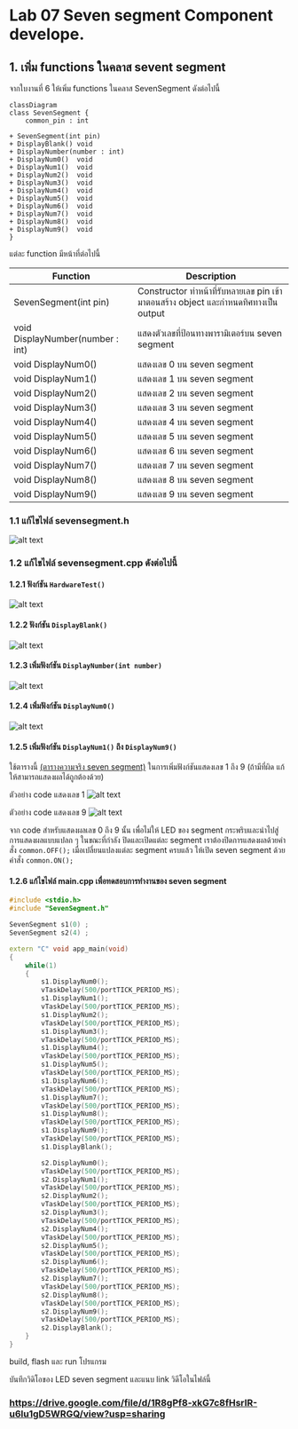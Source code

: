 # Lab 07 Seven segment Component develope.

## 1. เพิ่ม functions ในคลาส sevent segment

จากใบงานที่ 6 ให้เพิ่ม  functions ในคลาส SevenSegment ดังต่อไปนี้

```mermaid
classDiagram
class SevenSegment {
    common_pin : int 

+ SevenSegment(int pin)
+ DisplayBlank() void 
+ DisplayNumber(number : int)
+ DisplayNum0()  void
+ DisplayNum1()  void
+ DisplayNum2()  void
+ DisplayNum3()  void
+ DisplayNum4()  void
+ DisplayNum5()  void
+ DisplayNum6()  void
+ DisplayNum7()  void
+ DisplayNum8()  void
+ DisplayNum9()  void
}
```
แต่ละ function มีหน้าที่ต่อไปนี้

|Function|Description|
|--------|-----------|
|SevenSegment(int pin)| Constructor ทำหน้าที่รับหลายเลข pin เข้ามาตอนสร้าง object และกำหนดทิศทางเป็น output|
| void DisplayNumber(number : int) | แสดงตัวเลขที่ป้อนทางพารามิเตอร์บน seven segment | 
| void DisplayNum0()   | แสดงเลข 0 บน seven segment |  
| void DisplayNum1()   | แสดงเลข 1 บน seven segment|
| void DisplayNum2()   | แสดงเลข 2 บน seven segment |
| void DisplayNum3()   | แสดงเลข 3 บน seven segment |
| void DisplayNum4()   | แสดงเลข 4 บน seven segment |
| void DisplayNum5()   | แสดงเลข 5 บน seven segment |
| void DisplayNum6()   | แสดงเลข 6 บน seven segment |
| void DisplayNum7()   | แสดงเลข 7 บน seven segment |
| void DisplayNum8()   | แสดงเลข 8 บน seven segment | 
| void DisplayNum9()   | แสดงเลข 9 บน seven segment |

### 1.1 แก้ไขไฟล์  sevensegment.h

![alt text](image.png)

### 1.2 แก้ไขไฟล์  sevensegment.cpp ดังต่อไปนี้

#### 1.2.1  ฟังก์ชัน `HardwareTest()`

![alt text](image-1.png)

#### 1.2.2  ฟังก์ชัน `DisplayBlank()`

![alt text](image-2.png)

#### 1.2.3  เพิ่มฟังก์ชัน `DisplayNumber(int number)`
![alt text](image-3.png)

#### 1.2.4  เพิ่มฟังก์ชัน `DisplayNum0()`
![alt text](image-4.png)

#### 1.2.5  เพิ่มฟังก์ชัน `DisplayNum1()` ถึง `DisplayNum9()` 
ใช้ตารางนี้ [(ตารางความจริง seven segment)](https://github.com/Special-Topic-2567/ESP32-Lab06-LED-7Segment-Component?tab=readme-ov-file#%E0%B8%95%E0%B8%B2%E0%B8%A3%E0%B8%B2%E0%B8%87%E0%B8%84%E0%B8%A7%E0%B8%B2%E0%B8%A1%E0%B8%88%E0%B8%A3%E0%B8%B4%E0%B8%87%E0%B8%AA%E0%B8%B3%E0%B8%AB%E0%B8%A3%E0%B8%B1%E0%B8%9A%E0%B8%81%E0%B8%B2%E0%B8%A3%E0%B9%81%E0%B8%AA%E0%B8%94%E0%B8%87%E0%B8%9C%E0%B8%A5%E0%B8%95%E0%B8%B1%E0%B8%A7%E0%B9%80%E0%B8%A5%E0%B8%82-7-%E0%B8%AA%E0%B9%88%E0%B8%A7%E0%B8%99) ในการเพิ่มฟังก์ชันแสดงเลข 1 ถึง 9 (ถ้ามีที่ผิด แก้ให้สามารถแสดงผลได้ถูกต้องด้วย)

ตัวอย่าง code แสดงเลข 1
![alt text](image-5.png)


ตัวอย่าง code แสดงเลข 9
![alt text](image-6.png)

จาก code สำหรับแสดงผลเลข 0 ถึง 9 นั้น เพื่อไม่ให้ LED ของ segment กระพริบและนำไปสู่การแสดงผลแบบแปลก ๆ ในขณะที่กำลัง ปิดและเปิดแต่ละ segment เราต้องปิดการแสดงผลด้วยคำสั่ง `common.OFF();` เมื่อเปลี่ยนแปลงแต่ละ segment ครบแล้ว ให้เปิด seven segment ด้วยคำสั่ง `common.ON();`

#### 1.2.6  แก้ไขไฟล์ main.cpp เพื่อทดสอบการทำงานของ seven segment

```cpp
#include <stdio.h>
#include "SevenSegment.h"

SevenSegment s1(0) ;
SevenSegment s2(4) ;

extern "C" void app_main(void)
{
    while(1)
    {
        s1.DisplayNum0();
        vTaskDelay(500/portTICK_PERIOD_MS);
        s1.DisplayNum1();
        vTaskDelay(500/portTICK_PERIOD_MS);
        s1.DisplayNum2();
        vTaskDelay(500/portTICK_PERIOD_MS);
        s1.DisplayNum3();
        vTaskDelay(500/portTICK_PERIOD_MS);
        s1.DisplayNum4();
        vTaskDelay(500/portTICK_PERIOD_MS);
        s1.DisplayNum5();
        vTaskDelay(500/portTICK_PERIOD_MS);
        s1.DisplayNum6();
        vTaskDelay(500/portTICK_PERIOD_MS);
        s1.DisplayNum7();
        vTaskDelay(500/portTICK_PERIOD_MS);
        s1.DisplayNum8();
        vTaskDelay(500/portTICK_PERIOD_MS);
        s1.DisplayNum9();
        vTaskDelay(500/portTICK_PERIOD_MS);
        s1.DisplayBlank();

        s2.DisplayNum0();
        vTaskDelay(500/portTICK_PERIOD_MS);
        s2.DisplayNum1();
        vTaskDelay(500/portTICK_PERIOD_MS);
        s2.DisplayNum2();
        vTaskDelay(500/portTICK_PERIOD_MS);
        s2.DisplayNum3();
        vTaskDelay(500/portTICK_PERIOD_MS);
        s2.DisplayNum4();
        vTaskDelay(500/portTICK_PERIOD_MS);
        s2.DisplayNum5();
        vTaskDelay(500/portTICK_PERIOD_MS);
        s2.DisplayNum6();
        vTaskDelay(500/portTICK_PERIOD_MS);
        s2.DisplayNum7();
        vTaskDelay(500/portTICK_PERIOD_MS);
        s2.DisplayNum8();
        vTaskDelay(500/portTICK_PERIOD_MS);
        s2.DisplayNum9();
        vTaskDelay(500/portTICK_PERIOD_MS);
        s2.DisplayBlank();
    } 
}
```

build, flash และ run โปรแกรม 

บันทึกวิดิโอของ LED seven segment และแนบ link วิดีโอในไฟล์นี้
### https://drive.google.com/file/d/1R8gPf8-xkG7c8fHsrIR-u6lu1gD5WRGQ/view?usp=sharing
